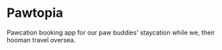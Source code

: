 # Pawtopia
Pawcation booking app for our paw buddies' staycation while we, their hooman travel oversea. 


